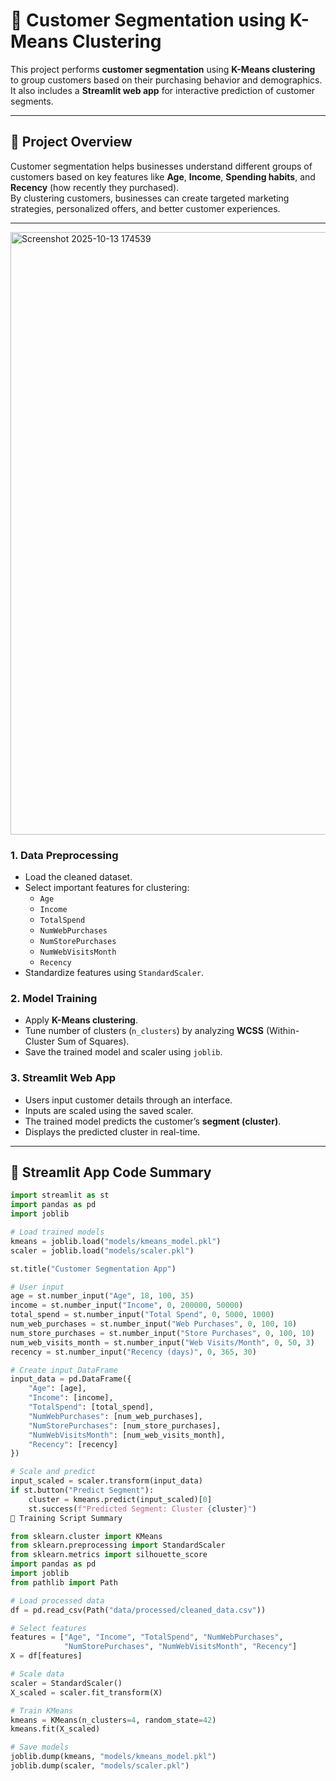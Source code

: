 # 🧠 Customer Segmentation using K-Means Clustering

This project performs **customer segmentation** using **K-Means clustering** to group customers based on their purchasing behavior and demographics.  
It also includes a **Streamlit web app** for interactive prediction of customer segments.

---

## 🚀 Project Overview

Customer segmentation helps businesses understand different groups of customers based on key features like **Age**, **Income**, **Spending habits**, and **Recency** (how recently they purchased).  
By clustering customers, businesses can create targeted marketing strategies, personalized offers, and better customer experiences.

---




<img width="1780" height="964" alt="Screenshot 2025-10-13 174539" src="https://github.com/user-attachments/assets/278455b0-d85c-4459-8466-b274a562eae4" />




### **1. Data Preprocessing**
- Load the cleaned dataset.
- Select important features for clustering:
  - `Age`
  - `Income`
  - `TotalSpend`
  - `NumWebPurchases`
  - `NumStorePurchases`
  - `NumWebVisitsMonth`
  - `Recency`
- Standardize features using `StandardScaler`.

### **2. Model Training**
- Apply **K-Means clustering**.
- Tune number of clusters (`n_clusters`) by analyzing **WCSS** (Within-Cluster Sum of Squares).
- Save the trained model and scaler using `joblib`.

### **3. Streamlit Web App**
- Users input customer details through an interface.
- Inputs are scaled using the saved scaler.
- The trained model predicts the customer’s **segment (cluster)**.
- Displays the predicted cluster in real-time.

---

## 🧩 Streamlit App Code Summary

```python
import streamlit as st
import pandas as pd
import joblib

# Load trained models
kmeans = joblib.load("models/kmeans_model.pkl")
scaler = joblib.load("models/scaler.pkl")

st.title("Customer Segmentation App")

# User input
age = st.number_input("Age", 18, 100, 35)
income = st.number_input("Income", 0, 200000, 50000)
total_spend = st.number_input("Total Spend", 0, 5000, 1000)
num_web_purchases = st.number_input("Web Purchases", 0, 100, 10)
num_store_purchases = st.number_input("Store Purchases", 0, 100, 10)
num_web_visits_month = st.number_input("Web Visits/Month", 0, 50, 3)
recency = st.number_input("Recency (days)", 0, 365, 30)

# Create input DataFrame
input_data = pd.DataFrame({
    "Age": [age],
    "Income": [income],
    "TotalSpend": [total_spend],
    "NumWebPurchases": [num_web_purchases],
    "NumStorePurchases": [num_store_purchases],
    "NumWebVisitsMonth": [num_web_visits_month],
    "Recency": [recency]
})

# Scale and predict
input_scaled = scaler.transform(input_data)
if st.button("Predict Segment"):
    cluster = kmeans.predict(input_scaled)[0]
    st.success(f"Predicted Segment: Cluster {cluster}")
🧪 Training Script Summary

from sklearn.cluster import KMeans
from sklearn.preprocessing import StandardScaler
from sklearn.metrics import silhouette_score
import pandas as pd
import joblib
from pathlib import Path

# Load processed data
df = pd.read_csv(Path("data/processed/cleaned_data.csv"))

# Select features
features = ["Age", "Income", "TotalSpend", "NumWebPurchases",
            "NumStorePurchases", "NumWebVisitsMonth", "Recency"]
X = df[features]

# Scale data
scaler = StandardScaler()
X_scaled = scaler.fit_transform(X)

# Train KMeans
kmeans = KMeans(n_clusters=4, random_state=42)
kmeans.fit(X_scaled)

# Save models
joblib.dump(kmeans, "models/kmeans_model.pkl")
joblib.dump(scaler, "models/scaler.pkl")
